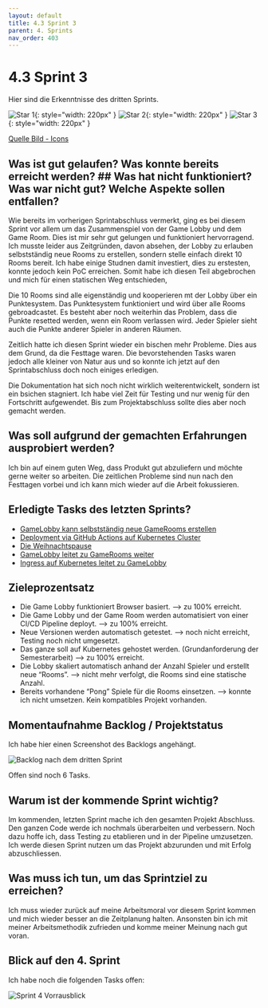 ```yaml
---
layout: default
title: 4.3 Sprint 3
parent: 4. Sprints
nav_order: 403
---
```


# 4.3 Sprint 3

Hier sind die Erkenntnisse des dritten Sprints.

![Star 1](../ressources/icons/star.png){: style="width: 220px" }
![Star 2](../ressources/icons/star.png){: style="width: 220px" }
![Star 3](../ressources/icons/star.png){: style="width: 220px" }

[Quelle Bild - Icons](../anhang/600-quellen.html#64-icons)

## Was ist gut gelaufen? Was konnte bereits erreicht werden? ## Was hat nicht funktioniert? Was war nicht gut? Welche Aspekte sollen entfallen?

Wie bereits im vorherigen Sprintabschluss vermerkt, ging es bei diesem Sprint vor allem um das Zusammenspiel von der Game Lobby und dem Game Room. Dies ist mir sehr gut gelungen und funktioniert hervorragend. Ich musste leider aus Zeitgründen, davon absehen, der Lobby zu erlauben selbstständig neue Rooms zu erstellen, sondern stelle einfach direkt 10 Rooms bereit. Ich habe einige Studnen damit investiert, dies zu erstesten, konnte jedoch kein PoC erreichen. Somit habe ich diesen Teil abgebrochen und mich für einen statischen Weg entschieden,

Die 10 Rooms sind alle eigenständig und kooperieren mt der Lobby über ein Punktesystem. Das Punktesystem funktioniert und wird über alle Rooms gebroadcastet. Es besteht aber noch weiterhin das Problem, dass die Punkte resetted werden, wenn ein Room verlassen wird. Jeder Spieler sieht auch die Punkte anderer Spieler in anderen Räumen.

Zeitlich hatte ich diesen Sprint wieder ein bischen mehr Probleme. Dies aus dem Grund, da die Festtage waren. Die bevorstehenden Tasks waren jedoch alle kleiner von Natur aus und so konnte ich jetzt auf den Sprintabschluss doch noch einiges erledigen.

Die Dokumentation hat sich noch nicht wirklich weiterentwickelt, sondern ist ein bsichen stagniert. Ich habe viel Zeit für Testing und nur wenig für den Fortschritt aufgewendet. Bis zum Projektabschluss sollte dies aber noch gemacht werden.

## Was soll aufgrund der gemachten Erfahrungen ausprobiert werden?

Ich bin auf einem guten Weg, dass Produkt gut abzuliefern und möchte gerne weiter so arbeiten. Die zeitlichen Probleme sind nun nach den Festtagen vorbei und ich kann mich wieder auf die Arbeit fokussieren.

## Erledigte Tasks des letzten Sprints?

* [GameLobby kann selbstständig neue GameRooms erstellen](https://github.com/Euthal02/SemArb4_GameLobby/issues/18)
* [Deployment via GitHub Actions auf Kubernetes Cluster](https://github.com/Euthal02/SemArb4_GameLobby/issues/8)
* [Die Weihnachtspause](https://github.com/Euthal02/SemArb4_GameLobby/issues/26)
* [GameLobby leitet zu GameRooms weiter](https://github.com/Euthal02/SemArb4_GameLobby/issues/20)
* [Ingress auf Kubernetes leitet zu GameLobby](https://github.com/Euthal02/SemArb4_GameLobby/issues/19)

## Zieleprozentsatz

* Die Game Lobby funktioniert Browser basiert. --> zu 100% erreicht.
* Die Game Lobby und der Game Room werden automatisiert von einer CI/CD Pipeline deployt. --> zu 100% erreicht.
* Neue Versionen werden automatisch getestet. --> noch nicht erreicht, Testing noch nicht umgesetzt.
* Das ganze soll auf Kubernetes gehostet werden. (Grundanforderung der Semesterarbeit) --> zu 100% erreicht.
* Die Lobby skaliert automatisch anhand der Anzahl Spieler und erstellt neue “Rooms”. --> nicht mehr verfolgt, die Rooms sind eine statische Anzahl.
* Bereits vorhandene “Pong” Spiele für die Rooms einsetzen. --> konnte ich nicht umsetzen. Kein kompatibles Projekt vorhanden.

## Momentaufnahme Backlog / Projektstatus

Ich habe hier einen Screenshot des Backlogs angehängt.

![Backlog nach dem dritten Sprint](../ressources/images/projektmanagement/backlog3.PNG)

Offen sind noch 6 Tasks.

## Warum ist der kommende Sprint wichtig?

Im kommenden, letzten Sprint mache ich den gesamten Projekt Abschluss. Den ganzen Code werde ich nochmals überarbeiten und verbessern. Noch dazu hoffe ich, dass Testing zu etablieren und in der Pipeline umzusetzen. Ich werde diesen Sprint nutzen um das Projekt abzurunden und mit Erfolg abzuschliessen.

## Was muss ich tun, um das Sprintziel zu erreichen?

Ich muss wieder zurück auf meine Arbeitsmoral vor diesem Sprint kommen und mich wieder besser an die Zeitplanung halten. Ansonsten bin ich mit meiner Arbeitsmethodik zufrieden und komme meiner Meinung nach gut voran.

## Blick auf den 4. Sprint

Ich habe noch die folgenden Tasks offen:

![Sprint 4 Vorrausblick](../ressources/images/projektmanagement/sprint4_vorrausblick.PNG)
